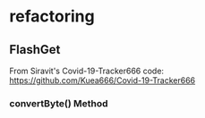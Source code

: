 # refactoring

## FlashGet
From Siravit's Covid-19-Tracker666 code: https://github.com/Kuea666/Covid-19-Tracker666

### convertByte() Method
